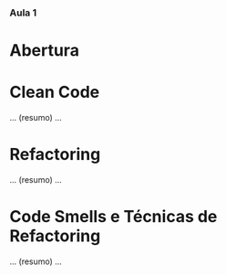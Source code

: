 ### Aula 1



# Abertura



# Clean Code

... (resumo) ...



# Refactoring

... (resumo) ...



# Code Smells e Técnicas de Refactoring

... (resumo) ...